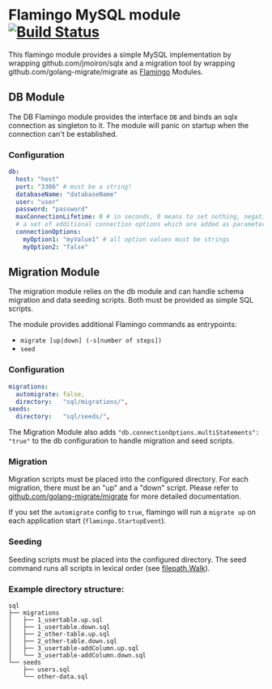 # Flamingo MySQL module [![Build Status](https://travis-ci.org/tessig/flamingo-mysql.svg?branch=master)](https://travis-ci.org/tessig/flamingo-mysql)

This flamingo module provides a simple MySQL implementation by wrapping 
github.com/jmoiron/sqlx and a migration tool by wrapping github.com/golang-migrate/migrate 
as [Flamingo](https://www.flamingo.me/) Modules.

## DB Module

The DB Flamingo module provides the interface `DB` and binds an sqlx connection 
as singleton to it. The module will panic on startup when the connection can't be established.

### Configuration

```yaml
db:
  host: "host"
  port: "3306" # must be a string!
  databaseName: "databaseName"
  user: "user"
  password: "password"
  maxConnectionLifetime: 0 # in seconds, 0 means to set nothing, negative values mean unlimited
  # a set of additional connection options which are added as parameters to the DB URL
  connectionOptions: 
    myOption1: "myValue1" # all option values must be strings
    myOption2: "false"
```

## Migration Module

The migration module relies on the db module and can handle schema migration and data seeding scripts. Both must be
provided as simple SQL scripts.

The module provides additional Flamingo commands as entrypoints:

* `migrate [up|down] (-s[number of steps])`
* `seed`

### Configuration

```yaml
migrations:
  automigrate: false,
  directory:   "sql/migrations/",
seeds:
  directory:   "sql/seeds/",
```

The Migration Module also adds `"db.connectionOptions.multiStatements": "true"` to the db configuration 
to handle migration and seed scripts.

### Migration

Migration scripts must be placed into the configured directory. For each migration,
there must be an "up" and a "down" script. Please refer to [github.com/golang-migrate/migrate](https://github.com/golang-migrate/migrate)
for more detailed documentation.

If you set the `automigrate` config to `true`, flamingo will run a `migrate up` on each application start (`flamingo.StartupEvent`).

### Seeding

Seeding scripts must be placed into the configured directory. The seed command runs all
scripts in lexical order (see [filepath.Walk](https://godoc.org/path/filepath#Walk)).

### Example directory structure:

```
sql
├── migrations
│   ├── 1_usertable.up.sql
│   ├── 1_usertable.down.sql
│   ├── 2_other-table.up.sql
│   ├── 2_other-table.down.sql
│   ├── 3_usertable-addColumn.up.sql
│   └── 3_usertable-addColumn.down.sql
└── seeds
    ├── users.sql
    └── other-data.sql
```
